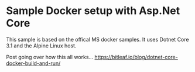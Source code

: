 # Sample Docker setup with Asp.Net Core

This sample is based on the offical MS docker samples. It uses Dotnet Core 3.1 and the Alpine Linux host.

Post going over how this all works...
https://bitleaf.io/blog/dotnet-core-docker-build-and-run/

